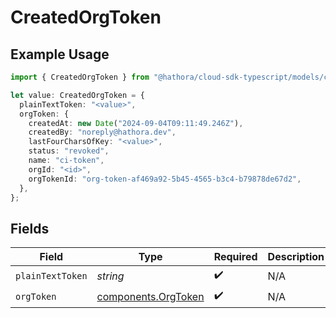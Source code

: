 # CreatedOrgToken

## Example Usage

```typescript
import { CreatedOrgToken } from "@hathora/cloud-sdk-typescript/models/components";

let value: CreatedOrgToken = {
  plainTextToken: "<value>",
  orgToken: {
    createdAt: new Date("2024-09-04T09:11:49.246Z"),
    createdBy: "noreply@hathora.dev",
    lastFourCharsOfKey: "<value>",
    status: "revoked",
    name: "ci-token",
    orgId: "<id>",
    orgTokenId: "org-token-af469a92-5b45-4565-b3c4-b79878de67d2",
  },
};
```

## Fields

| Field                                                      | Type                                                       | Required                                                   | Description                                                |
| ---------------------------------------------------------- | ---------------------------------------------------------- | ---------------------------------------------------------- | ---------------------------------------------------------- |
| `plainTextToken`                                           | *string*                                                   | :heavy_check_mark:                                         | N/A                                                        |
| `orgToken`                                                 | [components.OrgToken](../../models/components/orgtoken.md) | :heavy_check_mark:                                         | N/A                                                        |